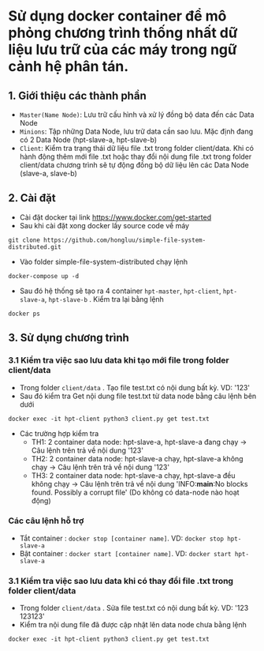 # Sử dụng docker container để mô phỏng chương trình thống nhất dữ liệu lưu trữ của các máy trong ngữ cảnh hệ phân tán.
## 1. Giới thiệu các thành phần
* `Master(Name Node)`: Lưu trữ cấu hình và xử lý đồng bộ data đến các Data Node
* `Minions`: Tập những Data Node, lưu trữ data cần sao lưu. Mặc định đang có 2 Data Node (hpt-slave-a, hpt-slave-b)
* `Client`: 
 Kiểm tra trạng thái dữ liệu file .txt trong folder client/data. 
Khi có hành động thêm mới file .txt hoặc thay đổi nội dung file .txt trong folder client/data chương trình sẽ tự động đồng bộ dữ liệu lên các Data Node (slave-a, slave-b)

## 2. Cài đặt
- Cài đặt docker tại link
https://www.docker.com/get-started
- Sau khi cài đặt xong docker lấy source code về máy 
```
git clone https://github.com/hongluu/simple-file-system-distributed.git
```
- Vào folder simple-file-system-distributed chạy lệnh
```
docker-compose up -d
```
- Sau đó hệ thống sẽ tạo ra 4 container `hpt-master`, `hpt-client`, `hpt-slave-a`, `hpt-slave-b` . Kiểm tra lại bằng lệnh 
```
docker ps
```

## 3. Sử dụng chương trình

### 3.1 Kiểm tra việc sao lưu data khi tạo mới file trong folder client/data
- Trong folder `client/data` . Tạo file test.txt có nội dung bất kỳ. VD: '123'
- Sau đó kiểm tra Get nội dung file test.txt từ data node bằng câu lệnh bên dưới
```
docker exec -it hpt-client python3 client.py get test.txt
```
- Các trường hợp kiểm tra
   - TH1: 2 container data node: hpt-slave-a, hpt-slave-a đang chạy -> Câu lệnh trên trả về nội dung '123'
   - TH2: 2 container data node: hpt-slave-a chạy, hpt-slave-a không chạy -> Câu lệnh trên trả về nội dung '123'
   - TH3: 2 container data node: hpt-slave-a chạy, hpt-slave-a đều không chạy -> Câu lệnh trên trả về nội dung 'INFO:__main__:No blocks found. Possibly a corrupt file' (Do không có data-node nào hoạt động)

### Các câu lệnh hỗ trợ
- Tắt container : `docker stop [container name]`. VD: `docker stop hpt-slave-a`
- Bật container : `docker start [container name]`. VD: `docker start hpt-slave-a`

### 3.1 Kiểm tra việc sao lưu data khi có thay đổi file .txt trong folder client/data
- Trong folder `client/data` . Sửa file test.txt có nội dung bất kỳ. VD: '123 123123'
- Kiểm tra nội dung file đã được cập nhật lên data node chưa bằng lệnh
```
docker exec -it hpt-client python3 client.py get test.txt
```